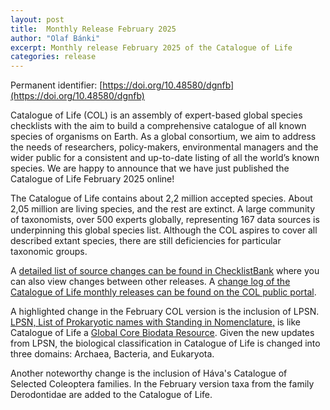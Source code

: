 ```yaml
---
layout: post
title:  Monthly Release February 2025
author: "Olaf Bánki"
excerpt: Monthly release February 2025 of the Catalogue of Life
categories: release
---
```


Permanent identifier: [https://doi.org/10.48580/dgnfb](https://doi.org/10.48580/dgnfb)

Catalogue of Life (COL) is an assembly of expert-based global species checklists with the aim to build a comprehensive catalogue of all known species of organisms on Earth. As a global consortium, we aim to address the needs of researchers, policy-makers, environmental managers and the wider public for a consistent and up-to-date listing of all the world’s known species. We are happy to announce that we have just published the Catalogue of Life February 2025 online!

The Catalogue of Life contains about 2,2 million accepted species. About 2,05 million are living species, and the rest are extinct. A large community of taxonomists, over 500 experts globally, representing 167 data sources is underpinning this global species list.
Although the COL aspires to cover all described extant species, there are still deficiencies for particular taxonomic groups.

A [detailed list of source changes can be found in ChecklistBank](https://www.checklistbank.org/dataset/308133/sourcemetrics?hideUnchanged=true&releaseKey=307664) where you can also view changes between other releases.
A [change log of the Catalogue of Life monthly releases can be found on the COL public portal](https://www.catalogueoflife.org/data/changelog).

A highlighted change in the February COL version is the inclusion of LPSN. [LPSN, List of Prokaryotic names with Standing in Nomenclature,](https://lpsn.dsmz.de/) is like Catalogue of Life a [Global Core Biodata Resource](https://globalbiodata.org/). Given the new updates from LPSN, the biological classification in Catalogue of Life is changed into three domains: Archaea, Bacteria, and Eukaryota.

Another noteworthy change is the inclusion of Háva's Catalogue of Selected Coleoptera families. In the February version taxa from the family Derodontidae are added to the Catalogue of Life.
